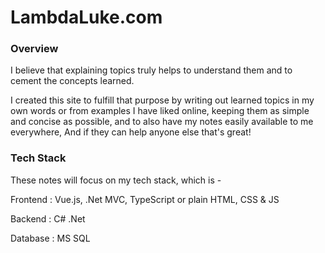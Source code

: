 # LambdaLuke.com

### Overview
I believe that explaining topics truly helps to understand them and to cement the concepts learned.

I created this site to fulfill that purpose by writing out learned topics in my own words or from examples
I have liked online, keeping them as simple and concise as possible, and to also have my notes easily available
to me everywhere, And if they can help anyone else that's great!

### Tech Stack
These notes will focus on my tech stack, which is -

Frontend
: Vue.js, .Net MVC, TypeScript or plain HTML, CSS & JS  

Backend
: C# .Net  

Database
: MS SQL